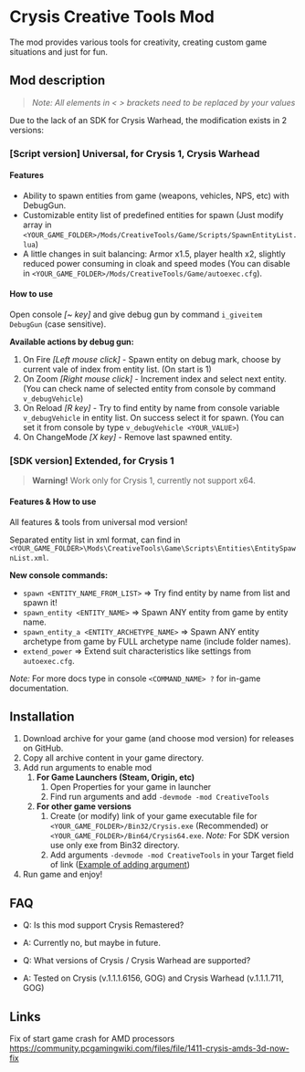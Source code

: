 # Crysis Creative Tools Mod

The mod provides various tools for creativity, creating custom game situations and just for fun.

## Mod description

> *Note: All elements in < > brackets need to be replaced by your values*


Due to the lack of an SDK for Crysis Warhead, the modification exists in 2 versions:

### [Script version] Universal, for Crysis 1, Crysis Warhead

#### Features
- Ability to spawn entities from game (weapons, vehicles, NPS, etc) with DebugGun.
- Customizable entity list of predefined entities for spawn (Just modify array in ```<YOUR_GAME_FOLDER>/Mods/CreativeTools/Game/Scripts/SpawnEntityList.lua```)
- A little changes in suit balancing: Armor x1.5, player health x2, slightly reduced power consuming in cloak and speed modes (You can disable in ```<YOUR_GAME_FOLDER>/Mods/CreativeTools/Game/autoexec.cfg```).


#### How to use

Open console *[~ key]* and give debug gun by command ```i_giveitem DebugGun``` (case sensitive).

**Available actions by debug gun:**
 1. On Fire *[Left mouse click]* - Spawn entity on debug mark, choose by current vale of index from entity list. (On start is 1)
 2. On Zoom *[Right mouse click]* - Increment index and select next entity. (You can check name of selected entity from console by command ```v_debugVehicle```)
 3. On Reload *[R key]* - Try to find entity by name from console variable ```v_debugVehicle``` in entity list. On success select it for spawn. (You can set it from console by type ```v_debugVehicle <YOUR_VALUE>```)
 4. On ChangeMode *[X key]* - Remove last spawned entity.

### [SDK version] Extended, for Crysis 1

> **Warning!** Work only for Crysis 1, currently not support x64.

#### Features & How to use
All features & tools from universal mod version!

Separated entity list in xml format, can find in ```<YOUR_GAME_FOLDER>\Mods\CreativeTools\Game\Scripts\Entities\EntitySpawnList.xml```.

**New console commands:**
- ```spawn <ENTITY_NAME_FROM_LIST>``` => Try find entity by name from list and spawn it!
- ```spawn_entity <ENTITY_NAME>``` => Spawn ANY entity from game by entity name.
- ```spawn_entity_a <ENTITY_ARCHETYPE_NAME>``` => Spawn ANY entity archetype from game by FULL archetype name (include folder names).
- ```extend_power``` => Extend suit characteristics like settings from ```autoexec.cfg```.

*Note:* For more docs type in console ```<COMMAND_NAME> ?``` for in-game documentation.

## Installation

1. Download archive for your game (and choose mod version) for releases on GitHub.
2. Copy all archive content in your game directory.
3. Add run arguments to enable mod
   1. **For Game Launchers (Steam, Origin, etc)**
      1. Open Properties for your game in launcher
      2. Find run arguments and add ```-devmode -mod CreativeTools```
   2. **For other game versions** 
      1. Create (or modify) link of your game executable file for ```<YOUR_GAME_FOLDER>/Bin32/Crysis.exe``` (Recommended) or ```<YOUR_GAME_FOLDER>/Bin64/Crysis64.exe```.
      *Note:* For SDK version use only exe from Bin32 directory.
      2. Add arguments ```-devmode -mod CreativeTools``` in your Target field of link ([Example of adding argument](https://superuser.com/questions/29569/how-to-add-command-line-options-to-shortcut))
4. Run game and enjoy!


## FAQ

- Q: Is this mod support Crysis Remastered?
- A: Currently no, but maybe in future. 

- Q: What versions of Crysis / Crysis Warhead are supported?
- A: Tested on Crysis (v.1.1.1.6156, GOG) and Crysis Warhead (v.1.1.1.711, GOG)


## Links

Fix of start game crash for AMD processors
https://community.pcgamingwiki.com/files/file/1411-crysis-amds-3d-now-fix